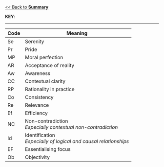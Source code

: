 [<< Back to **Summary**](https://pranigopu.github.io/philosophy/summary)

**KEY**:

---

| Code | Meaning |
| --- | --- |
| Se | Serenity |
| Pr | Pride |
| MP | Moral perfection |
| AR | Acceptance of reality |
| Aw | Awareness |
| CC | Contextual clarity |
| RP | Rationality in practice |
| Co | Consistency |
| Re | Relevance |
| Ef | Efficiency |
| NC | Non-contradiction <br> _Especially contextual non-contradiction_ |
| Id | Identification <br> _Especially of logical and causal relationships_ |
| EF | Essentialising focus |
| Ob | Objectivity |